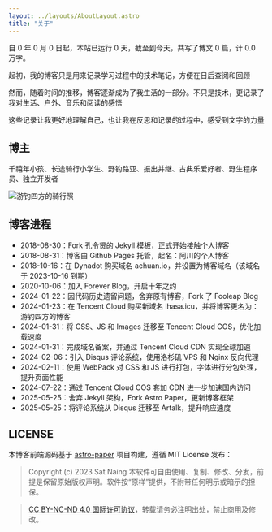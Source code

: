 ```yaml
---
layout: ../layouts/AboutLayout.astro
title: "关于"
---
```


自 <span id="start-year" class="font-bold text-accent">0</span> 年 <span id="start-month" class="font-bold text-accent">0</span> 月 <span id="start-day" class="font-bold text-accent">0</span> 日起，本站已运行 <span id="running-days" class="font-bold text-accent">0</span> 天，截至到今天，共写了博文 <span id="total-posts" class="font-bold text-accent">0</span> 篇，计 <span id="total-words" class="font-bold text-accent">0.0</span> 万字。

起初，我的博客只是用来记录学习过程中的技术笔记，方便在日后查阅和回顾

然而，随着时间的推移，博客逐渐成为了我生活的一部分。不只是技术，更记录了我对生活、户外、音乐和阅读的感悟

这些记录让我更好地理解自己，也让我在反思和记录的过程中，感受到文字的力量

## 博主

千禧年小孩、长途骑行小学生、野钓路亚、振出并继、古典乐爱好者、野生程序员、独立开发者

![游钓四方的骑行照](https://cos.lhasa.icu/StylePictures/my-photo.jpg_736 "游钓四方的骑行照")

## 博客进程

- 2018-08-30：Fork 孔令贤的 Jekyll 模板，正式开始接触个人博客
- 2018-08-31：博客由 Github Pages 托管，起名：阿川的个人博客
- 2018-10-16：在 Dynadot 购买域名 achuan.io，并设置为博客域名（该域名于 2023-10-16 到期）
- 2020-10-06：加入 Forever Blog，开启十年之约
- 2024-01-22：因代码历史遗留问题，舍弃原有博客，Fork 了 Fooleap Blog
- 2024-01-23：在 Tencent Cloud 购买新域名 lhasa.icu，并将博客更名为：游钓四方的博客
- 2024-01-31：将 CSS、JS 和 Images 迁移至 Tencent Cloud COS，优化加载速度
- 2024-01-31：完成域名备案，并通过 Tencent Cloud CDN 实现全球加速
- 2024-02-06：引入 Disqus 评论系统，使用洛杉矶 VPS 和 Nginx 反向代理
- 2024-02-11：使用 WebPack 对 CSS 和 JS 进行打包，字体进行分包处理，提升页面性能
- 2024-07-22：通过 Tencent Cloud COS 套加 CDN 进一步加速国内访问
- 2025-05-25：舍弃 Jekyll 架构，Fork Astro Paper，更新博客框架
- 2025-05-25：将评论系统从 Disqus 迁移至 Artalk，提升响应速度

## LICENSE

本博客前端源码基于 <a href="https://github.com/satnaing/astro-paper" target="_blank" rel="noopener noreferrer">astro-paper</a> 项目构建，遵循 MIT License 发布：

> Copyright (c) 2023 Sat Naing 本软件可自由使用、复制、修改、分发，前提是保留原始版权声明。软件按“原样”提供，不附带任何明示或暗示的担保。

> <a href="https://creativecommons.org/licenses/by-nc-nd/4.0/deed.zh-hans" target="_blank" rel="noopener noreferrer">CC BY-NC-ND 4.0 国际许可协议</a>，转载请务必注明出处，禁止商用及修改。